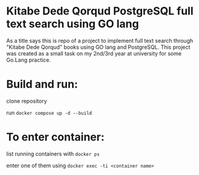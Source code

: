 # Kitabe Dede Qorqud PostgreSQL full text search using GO lang

As a title says this is repo of a project to implement full text search through "Kitabe Dede Qorqud" books using GO lang and PostgreSQL. 
This project was created as a small task on my 2nd/3rd year at university for some Go.Lang practice.

# Build and run:

clone repository

run ``docker compose up -d --build``

# To enter container:

list running containers with ``docker ps`` 

enter one of them using ``docker exec -ti <container name>``
